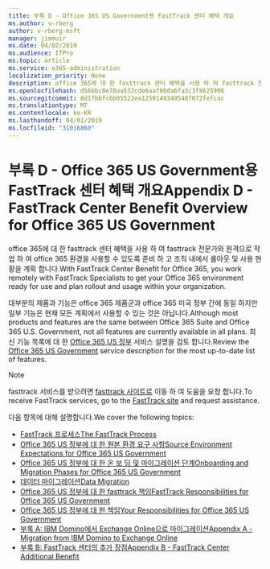 ```yaml
---
title: 부록 D - Office 365 US Government용 FastTrack 센터 혜택 개요
ms.author: v-rberg
author: v-rberg-msft
manager: jimmuir
ms.date: 04/02/2019
ms.audience: ITPro
ms.topic: article
ms.service: o365-administration
localization_priority: None
description: office 365에 대 한 fasttrack 센터 혜택을 사용 하 여 fasttrack 전문가와 원격으로 작업 하 여 office 365 환경을 사용할 수 있도록 준비 하 고 조직 내에서 롤아웃 및 사용 현황을 계획 합니다.
ms.openlocfilehash: d56bbc0e78aa532cde6aaf80da6fa3c3f8625996
ms.sourcegitcommit: 8d1fbbfc6b05522ea1259149349548f072fefcac
ms.translationtype: MT
ms.contentlocale: ko-KR
ms.lasthandoff: 04/01/2019
ms.locfileid: "31016860"
---
```

# <a name="appendix-d---fasttrack-center-benefit-overview-for-office-365-us-government"></a><span data-ttu-id="543a1-103">부록 D - Office 365 US Government용 FastTrack 센터 혜택 개요</span><span class="sxs-lookup"><span data-stu-id="543a1-103">Appendix D - FastTrack Center Benefit Overview for Office 365 US Government</span></span>

<span data-ttu-id="543a1-104">office 365에 대 한 fasttrack 센터 혜택을 사용 하 여 fasttrack 전문가와 원격으로 작업 하 여 office 365 환경을 사용할 수 있도록 준비 하 고 조직 내에서 롤아웃 및 사용 현황을 계획 합니다.</span><span class="sxs-lookup"><span data-stu-id="543a1-104">With FastTrack Center Benefit for Office 365, you work remotely with FastTrack Specialists to get your Office 365 environment ready for use and plan rollout and usage within your organization.</span></span> 
  
<span data-ttu-id="543a1-105">대부분의 제품과 기능은 office 365 제품군과 office 365 미국 정부 간에 동일 하지만 일부 기능은 현재 모든 계획에서 사용할 수 있는 것은 아닙니다.</span><span class="sxs-lookup"><span data-stu-id="543a1-105">Although most products and features are the same between Office 365 Suite and Office 365 U.S. Government, not all features are currently available in all plans.</span></span> <span data-ttu-id="543a1-106">최신 기능 목록에 대 한 [Office 365 US 정부](https://aka.ms/aboutgovcloud) 서비스 설명을 검토 합니다.</span><span class="sxs-lookup"><span data-stu-id="543a1-106">Review the [Office 365 US Government](https://aka.ms/aboutgovcloud) service description for the most up-to-date list of features.</span></span>

> [!NOTE]
> <span data-ttu-id="543a1-107">fasttrack 서비스를 받으려면 [fasttrack 사이트로](https://go.microsoft.com/fwlink/?linkid=780698) 이동 하 여 도움을 요청 합니다.</span><span class="sxs-lookup"><span data-stu-id="543a1-107">To receive FastTrack services, go to the [FastTrack site](https://go.microsoft.com/fwlink/?linkid=780698) and request assistance.</span></span>  

<span data-ttu-id="543a1-108">다음 항목에 대해 설명합니다.</span><span class="sxs-lookup"><span data-stu-id="543a1-108">We cover the following topics:</span></span>
- [<span data-ttu-id="543a1-109">FastTrack 프로세스</span><span class="sxs-lookup"><span data-stu-id="543a1-109">The FastTrack Process</span></span>](O365-fasttrack-process.md) 
- [<span data-ttu-id="543a1-110">Office 365 US 정부에 대 한 원본 환경 요구 사항</span><span class="sxs-lookup"><span data-stu-id="543a1-110">Source Environment Expectations for Office 365 US Government</span></span>](US-Gov-appendix-source-environment-expectations.md)   
- [<span data-ttu-id="543a1-111">Office 365 US 정부에 대 한 온 보 딩 및 마이그레이션 단계</span><span class="sxs-lookup"><span data-stu-id="543a1-111">Onboarding and Migration Phases for Office 365 US Government</span></span>](US-Gov-appendix-onboarding-and-migration.md)
- [<span data-ttu-id="543a1-112">데이터 마이그레이션</span><span class="sxs-lookup"><span data-stu-id="543a1-112">Data Migration</span></span>](O365-data-migration.md)    
- [<span data-ttu-id="543a1-113">Office 365 US 정부에 대 한 fasttrack 책임</span><span class="sxs-lookup"><span data-stu-id="543a1-113">FastTrack Responsibilities for Office 365 US Government</span></span>](US-Gov-appendix-fasttrack-responsibilities.md)   
- [<span data-ttu-id="543a1-114">Office 365 US 정부에 대 한 책임</span><span class="sxs-lookup"><span data-stu-id="543a1-114">Your Responsibilities for Office 365 US Government</span></span>](US-Gov-appendix-your-responsibilities.md) 
- [<span data-ttu-id="543a1-115">부록 A: IBM Domino에서 Exchange Online으로 마이그레이션</span><span class="sxs-lookup"><span data-stu-id="543a1-115">Appendix A - Migration from IBM Domino to Exchange Online</span></span>](O365-from-ibm-domino-to-exchange-online.md)   
- [<span data-ttu-id="543a1-116">부록 B: FastTrack 센터의 추가 장점</span><span class="sxs-lookup"><span data-stu-id="543a1-116">Appendix B - FastTrack Center Additional Benefit</span></span>](O365-fasttrack-additional-benefits.md)


